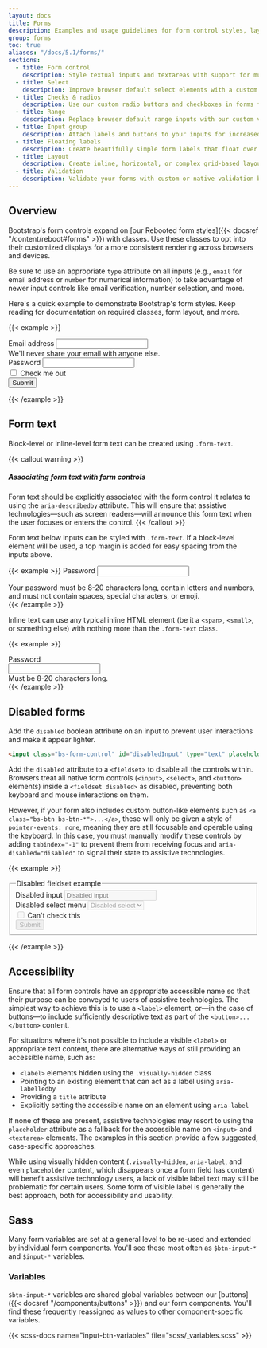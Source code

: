 ```yaml
---
layout: docs
title: Forms
description: Examples and usage guidelines for form control styles, layout options, and custom components for creating a wide variety of forms.
group: forms
toc: true
aliases: "/docs/5.1/forms/"
sections:
  - title: Form control
    description: Style textual inputs and textareas with support for multiple states.
  - title: Select
    description: Improve browser default select elements with a custom initial appearance.
  - title: Checks & radios
    description: Use our custom radio buttons and checkboxes in forms for selecting input options.
  - title: Range
    description: Replace browser default range inputs with our custom version.
  - title: Input group
    description: Attach labels and buttons to your inputs for increased semantic value.
  - title: Floating labels
    description: Create beautifully simple form labels that float over your input fields.
  - title: Layout
    description: Create inline, horizontal, or complex grid-based layouts with your forms.
  - title: Validation
    description: Validate your forms with custom or native validation behaviors and styles.
---
```


## Overview

Bootstrap's form controls expand on [our Rebooted form styles]({{< docsref "/content/reboot#forms" >}}) with classes. Use these classes to opt into their customized displays for a more consistent rendering across browsers and devices.

Be sure to use an appropriate `type` attribute on all inputs (e.g., `email` for email address or `number` for numerical information) to take advantage of newer input controls like email verification, number selection, and more.

Here's a quick example to demonstrate Bootstrap's form styles. Keep reading for documentation on required classes, form layout, and more.

{{< example >}}
<form>
  <div class="bs-mb-3">
    <label for="exampleInputEmail1" class="bs-form-label">Email address</label>
    <input type="email" class="bs-form-control" id="exampleInputEmail1" aria-describedby="emailHelp">
    <div id="emailHelp" class="bs-form-text">We'll never share your email with anyone else.</div>
  </div>
  <div class="bs-mb-3">
    <label for="exampleInputPassword1" class="bs-form-label">Password</label>
    <input type="password" class="bs-form-control" id="exampleInputPassword1">
  </div>
  <div class="bs-mb-3 bs-form-check">
    <input type="checkbox" class="bs-form-check-input" id="exampleCheck1">
    <label class="bs-form-check-label" for="exampleCheck1">Check me out</label>
  </div>
  <button type="submit" class="bs-btn bs-btn-primary">Submit</button>
</form>
{{< /example >}}

## Form text

Block-level or inline-level form text can be created using `.form-text`.

{{< callout warning >}}
##### Associating form text with form controls

Form text should be explicitly associated with the form control it relates to using the `aria-describedby` attribute. This will ensure that assistive technologies—such as screen readers—will announce this form text when the user focuses or enters the control.
{{< /callout >}}

Form text below inputs can be styled with `.form-text`. If a block-level element will be used, a top margin is added for easy spacing from the inputs above.

{{< example >}}
<label for="inputPassword5" class="bs-form-label">Password</label>
<input type="password" id="inputPassword5" class="bs-form-control" aria-describedby="passwordHelpBlock">
<div id="passwordHelpBlock" class="bs-form-text">
  Your password must be 8-20 characters long, contain letters and numbers, and must not contain spaces, special characters, or emoji.
</div>
{{< /example >}}

Inline text can use any typical inline HTML element (be it a `<span>`, `<small>`, or something else) with nothing more than the `.form-text` class.

{{< example >}}
<div class="bs-row bs-g-3 bs-align-items-center">
  <div class="bs-col-auto">
    <label for="inputPassword6" class="bs-col-form-label">Password</label>
  </div>
  <div class="bs-col-auto">
    <input type="password" id="inputPassword6" class="bs-form-control" aria-describedby="passwordHelpInline">
  </div>
  <div class="bs-col-auto">
    <span id="passwordHelpInline" class="bs-form-text">
      Must be 8-20 characters long.
    </span>
  </div>
</div>
{{< /example >}}

## Disabled forms

Add the `disabled` boolean attribute on an input to prevent user interactions and make it appear lighter.

```html
<input class="bs-form-control" id="disabledInput" type="text" placeholder="Disabled input here..." disabled>
```

Add the `disabled` attribute to a `<fieldset>` to disable all the controls within. Browsers treat all native form controls (`<input>`, `<select>`, and `<button>` elements) inside a `<fieldset disabled>` as disabled, preventing both keyboard and mouse interactions on them.

However, if your form also includes custom button-like elements such as `<a class="bs-btn bs-btn-*">...</a>`, these will only be given a style of `pointer-events: none`, meaning they are still focusable and operable using the keyboard. In this case, you must manually modify these controls by adding `tabindex="-1"` to prevent them from receiving focus and `aria-disabled="disabled"` to signal their state to assistive technologies.

{{< example >}}
<form>
  <fieldset disabled>
    <legend>Disabled fieldset example</legend>
    <div class="bs-mb-3">
      <label for="disabledTextInput" class="bs-form-label">Disabled input</label>
      <input type="text" id="disabledTextInput" class="bs-form-control" placeholder="Disabled input">
    </div>
    <div class="bs-mb-3">
      <label for="disabledSelect" class="bs-form-label">Disabled select menu</label>
      <select id="disabledSelect" class="bs-form-select">
        <option>Disabled select</option>
      </select>
    </div>
    <div class="bs-mb-3">
      <div class="bs-form-check">
        <input class="bs-form-check-input" type="checkbox" id="disabledFieldsetCheck" disabled>
        <label class="bs-form-check-label" for="disabledFieldsetCheck">
          Can't check this
        </label>
      </div>
    </div>
    <button type="submit" class="bs-btn bs-btn-primary">Submit</button>
  </fieldset>
</form>
{{< /example >}}

## Accessibility

Ensure that all form controls have an appropriate accessible name so that their purpose can be conveyed to users of assistive technologies. The simplest way to achieve this is to use a `<label>` element, or—in the case of buttons—to include sufficiently descriptive text as part of the `<button>...</button>` content.

For situations where it's not possible to include a visible `<label>` or appropriate text content, there are alternative ways of still providing an accessible name, such as:

- `<label>` elements hidden using the `.visually-hidden` class
- Pointing to an existing element that can act as a label using `aria-labelledby`
- Providing a `title` attribute
- Explicitly setting the accessible name on an element using `aria-label`

If none of these are present, assistive technologies may resort to using the `placeholder` attribute as a fallback for the accessible name on `<input>` and `<textarea>` elements. The examples in this section provide a few suggested, case-specific approaches.

While using visually hidden content (`.visually-hidden`, `aria-label`, and even `placeholder` content, which disappears once a form field has content) will benefit assistive technology users, a lack of visible label text may still be problematic for certain users. Some form of visible label is generally the best approach, both for accessibility and usability.

## Sass

Many form variables are set at a general level to be re-used and extended by individual form components. You'll see these most often as `$btn-input-*` and `$input-*` variables.

### Variables

`$btn-input-*` variables are shared global variables between our [buttons]({{< docsref "/components/buttons" >}}) and our form components. You'll find these frequently reassigned as values to other component-specific variables.

{{< scss-docs name="input-btn-variables" file="scss/_variables.scss" >}}
